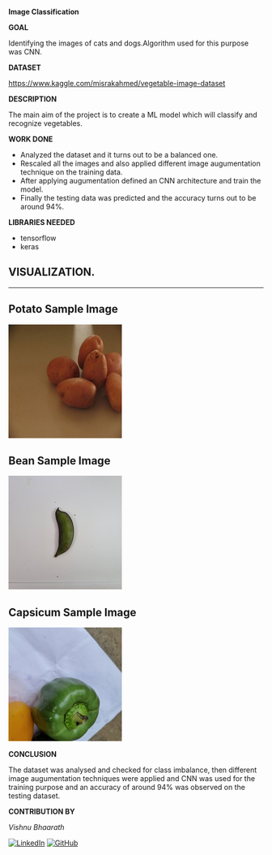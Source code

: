 **Image Classification**

  

**GOAL**

  

Identifying the images of cats and dogs.Algorithm used for this purpose was CNN.

  

**DATASET**

https://www.kaggle.com/misrakahmed/vegetable-image-dataset

  

**DESCRIPTION**

  
The main aim of the project is to create a ML model which will classify and recognize vegetables.

  

**WORK DONE**

* Analyzed the dataset and it turns out to be a balanced one.
* Rescaled all the images and also applied different image augumentation technique on the training data.
* After applying augumentation defined an CNN architecture and train the model.
* Finally the testing data was predicted and the accuracy turns out to be around 94%.
  


**LIBRARIES NEEDED**

* tensorflow
* keras
  
  

## **VISUALIZATION.**
_________________________________________
## **Potato Sample Image**
![Potato Image](../Images/Potato.jpg "Potato")

## **Bean Sample Image**
![Bean Image](../Images/bean.jpg "Bean")

## **Capsicum Sample Image**
![Capsicum Image](../Images/Capsicum.jpg "Capsicum")



**CONCLUSION**

  

The dataset was analysed and checked for class imbalance, then different image augumentation techniques were applied and CNN was used for the training purpose and an accuracy of around 94% was observed on the testing dataset.
  

**CONTRIBUTION BY**

*Vishnu Bhaarath*

  
[![LinkedIn](https://img.shields.io/badge/linkedin-%230077B5.svg?style=for-the-badge&logo=linkedin&logoColor=white)](https://www.linkedin.com/in/vishnu-bhaarath-bbb862176/) [![GitHub](https://img.shields.io/badge/github-%23121011.svg?style=for-the-badge&logo=github&logoColor=white)](https://github.com/VishnuBhaarath) 
